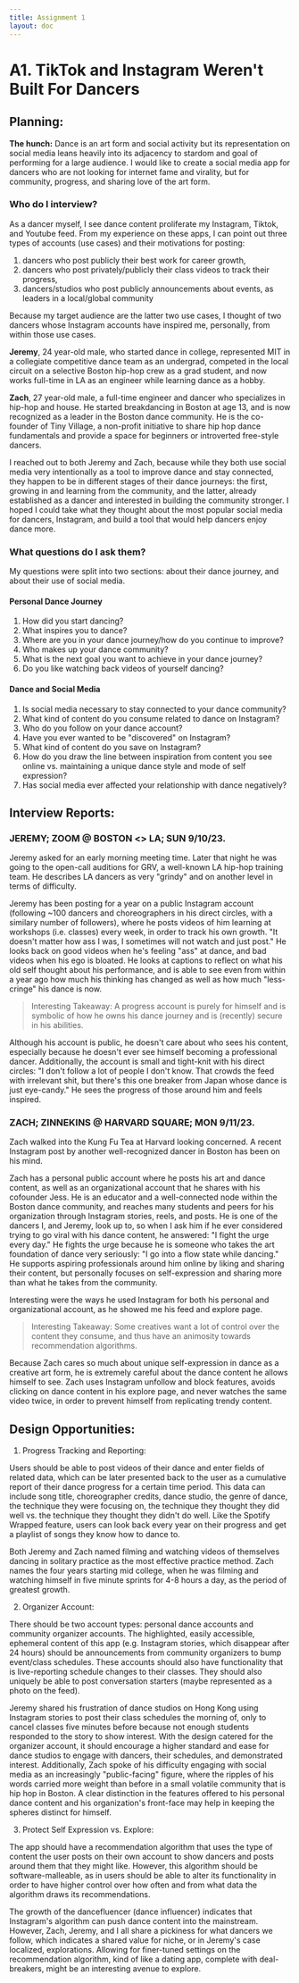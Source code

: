 ```yaml
---
title: Assignment 1
layout: doc
---
```


# A1. TikTok and Instagram Weren't Built For Dancers

## Planning:


**The hunch:** Dance is an art form and social activity but its representation on social media leans heavily into its adjacency to stardom and goal of performing for a large audience. I would like to create a social media app for dancers who are not looking for internet fame and virality, but for community, progress, and sharing love of the art form.

### Who do I interview?

As a dancer myself, I see dance content proliferate my Instagram, Tiktok, and Youtube feed. From my experience on these apps, I can point out three types of accounts (use cases) and their motivations for posting: 
1. dancers who post publicly their best work for career growth, 
2. dancers who post privately/publicly their class videos to track their progress, 
3. dancers/studios who post publicly announcements about events, as leaders in a local/global community

Because my target audience are the latter two use cases, I thought of two dancers whose Instagram accounts have inspired me, personally, from within those use cases. 

**Jeremy**, 24 year-old male, who started dance in college, represented MIT in a collegiate competitive dance team as an undergrad, competed in the local circuit on a selective Boston hip-hop crew as a grad student, and now works full-time in LA as an engineer while learning dance as a hobby.

**Zach**, 27 year-old male, a full-time engineer and dancer who specializes in hip-hop and house. He started breakdancing in Boston at age 13, and is now recognized as a leader in the Boston dance community. He is the co-founder of Tiny Village, a non-profit initiative to share hip hop dance fundamentals and provide a space for beginners or introverted free-style dancers. 

I reached out to both Jeremy and Zach, because while they both use social media very intentionally as a tool to improve dance and stay connected, they happen to be in different stages of their dance journeys: the first, growing in and learning from the community, and the latter, already established as a dancer and interested in building the community stronger. I hoped I could take what they thought about the most popular social media for dancers, Instagram, and build a tool that would help dancers enjoy dance more.

### What questions do I ask them?
My questions were split into two sections: about their dance journey, and about their use of social media. 

#### Personal Dance Journey
1. How did you start dancing?
2. What inspires you to dance?
3. Where are you in your dance journey/how do you continue to improve?
4. Who makes up your dance community?
5. What is the next goal you want to achieve in your dance journey?
6. Do you like watching back videos of yourself dancing?

#### Dance and Social Media
1. Is social media necessary to stay connected to your dance community?
2. What kind of content do you consume related to dance on Instagram?
3. Who do you follow on your dance account?
4. Have you ever wanted to be "discovered" on Instagram?
5. What kind of content do you save on Instagram?
6. How do you draw the line between inspiration from content you see online vs. maintaining a unique dance style and mode of self expression?
7. Has social media ever affected your relationship with dance negatively?

## Interview Reports:

### JEREMY; ZOOM @ BOSTON <> LA; SUN 9/10/23.

Jeremy asked for an early morning meeting time. Later that night he was going to the open-call auditions for GRV, a well-known LA hip-hop training team. He describes LA dancers as very "grindy" and on another level in terms of difficulty. 

Jeremy has been posting for a year on a public Instagram account (following ~100 dancers and choreographers in his direct circles, with a similary number of followers), where he posts videos of him learning at workshops (i.e. classes) every week, in order to track his own growth. "It doesn't matter how ass I was, I sometimes will not watch and just post." He looks back on good videos when he's feeling "ass" at dance, and bad videos when his ego is bloated. He looks at captions to reflect on what his old self thought about his performance, and is able to see even from within a year ago how much his thinking has changed as well as how much "less-cringe" his dance is now. 

>Interesting Takeaway: A progress account is purely for himself and is symbolic of how he owns his dance journey and is (recently) secure in his abilities. 

Although his account is public, he doesn't care about who sees his content, especially because he doesn't ever see himself becoming a professional dancer. Additionally, the account is small and tight-knit with his direct circles: "I don't follow a lot of people I don't know. That crowds the feed with irrelevant shit, but there's this one breaker from Japan whose dance is just eye-candy." He sees the progress of those around him and feels inspired. 

### ZACH; ZINNEKINS @ HARVARD SQUARE; MON 9/11/23.

Zach walked into the Kung Fu Tea at Harvard looking concerned. A recent Instagram post by another well-recognized dancer in Boston has been on his mind. 

Zach has a personal public account where he posts his art and dance content, as well as an organizational account that he shares with his cofounder Jess. He is an educator and a well-connected node within the Boston dance community, and reaches many students and peers for his organization through Instagram stories, reels, and posts. He is one of the dancers I, and Jeremy, look up to, so when I ask him if he ever considered trying to go viral with his dance content, he answered: "I fight the urge every day." He fights the urge because he is someone who takes the art foundation of dance very seriously: "I go into a flow state while dancing." He supports aspiring professionals around him online by liking and sharing their content, but personally focuses on self-expression and sharing more than what he takes from the community.

Interesting were the ways he used Instagram for both his personal and organizational account, as he showed me his feed and explore page. 

>Interesting Takeaway: Some creatives want a lot of control over the content they consume, and thus have an animosity towards recommendation algorithms.

Because Zach cares so much about unique self-expression in dance as a creative art form, he is extremely careful about the dance content he allows himself to see. Zach uses Instagram unfollow and block features, avoids clicking on dance content in his explore page, and never watches the same video twice, in order to prevent himself from replicating trendy content. 

## Design Opportunities:

1. Progress Tracking and Reporting:

Users should be able to post videos of their dance and enter fields of related data, which can be later presented back to the user as a cumulative report of their dance progress for a certain time period. This data can include song title, choreographer credits, dance studio, the genre of dance, the technique they were focusing on, the technique they thought they did well vs. the technique they thought they didn't do well. Like the Spotify Wrapped feature, users can look back every year on their progress and get a playlist of songs they know how to dance to.

Both Jeremy and Zach named filming and watching videos of themselves dancing in solitary practice as the most effective practice method. Zach names the four years starting mid college, when he was filming and watching himself in five minute sprints for 4-8 hours a day, as the period of greatest growth.

2. Organizer Account:

There should be two account types: personal dance accounts and community organizer accounts. The highlighted, easily accessible, ephemeral content of this app (e.g. Instagram stories, which disappear after 24 hours) should be announcements from community organizers to bump event/class schedules. These accounts should also have functionality that is live-reporting schedule changes to their classes. They should also uniquely be able to post conversation starters (maybe represented as a photo on the feed).

Jeremy shared his frustration of dance studios on Hong Kong using Instagram stories to post their class schedules the morning of, only to cancel classes five minutes before because not enough students responded to the story to show interest. With the design catered for the organizer account, it should encourage a higher standard and ease for dance studios to engage with dancers, their schedules, and demonstrated interest. Additionally, Zach spoke of his difficulty engaging with social media as an increasingly "public-facing" figure, where the ripples of his words carried more weight than before in a small volatile community that is hip hop in Boston. A clear distinction in the features offered to his personal dance content and his organization's front-face may help in keeping the spheres distinct for himself.

3. Protect Self Expression vs. Explore:

The app should have a recommendation algorithm that uses the type of content the user posts on their own account to show dancers and posts around them that they might like. However, this algorithm should be software-malleable, as in users should be able to alter its functionality in order to have higher control over how often and from what data the algorithm draws its recommendations. 

The growth of the dancefluencer (dance influencer) indicates that Instagram's algorithm can push dance content into the mainstream. However, Zach, Jeremy, and I all share a pickiness for what dancers we follow, which indicates a shared value for niche, or in Jeremy's case localized, explorations. Allowing for finer-tuned settings on the recommendation algorithm, kind of like a dating app, complete with deal-breakers, might be an interesting avenue to explore. 